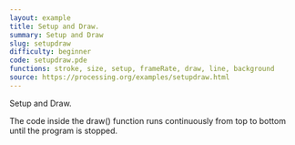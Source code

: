 ```yaml
---
layout: example
title: Setup and Draw.
summary: Setup and Draw
slug: setupdraw
difficulty: beginner
code: setupdraw.pde
functions: stroke, size, setup, frameRate, draw, line, background
source: https://processing.org/examples/setupdraw.html
---
```


Setup and Draw. 

 The code inside the draw() function runs continuously from top to bottom until the program is stopped.
